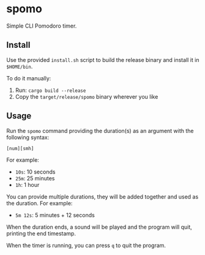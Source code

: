 # spomo
Simple CLI Pomodoro timer.

## Install
Use the provided `install.sh` script to build the release binary and install it in `$HOME/bin`.

To do it manually:

1. Run: `cargo build --release`
2. Copy the `target/release/spomo` binary wherever you like

## Usage
Run the `spomo` command providing the duration(s) as an argument with the following syntax:

```
[num][smh]
```

For example:

- `10s`: 10 seconds
- `25m`: 25 minutes
- `1h`: 1 hour

You can provide multiple durations, they will be added together and used as the duration. For example:

- `5m 12s`: 5 minutes + 12 seconds

When the duration ends, a sound will be played and the program will quit, printing the end timestamp.

When the timer is running, you can press `q` to quit the program.